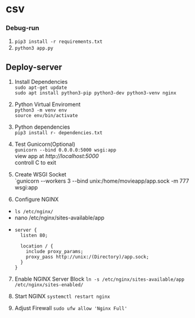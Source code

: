 # csv

### Debug-run
1. `pip3 install -r requirements.txt`
2. `python3 app.py`


## Deploy-server
1. Install Dependencies \
  `sudo apt-get update` \
  `sudo apt install python3-pip python3-dev python3-venv nginx`
  
2. Python Virtual Enviroment \
  `python3 -m venv env` \
  `source env/bin/activate` 
  
3. Python dependencies \
  `pip3 install r- dependencies.txt` 
  
4. Test Gunicorn(Optional) \
  `gunicorn --bind 0.0.0.0:5000 wsgi:app` \
  view app at *http://localhost:5000* \
  controll C to exit
  
5. Create WSGI Socket  \
   `gunicorn --workers 3 --bind unix:/home/movieapp/app.sock -m 777 wsgi:app
  
6. Configure NGINX
  - `ls /etc/nginx/`
  - nano /etc/nginx/sites-available/app
  - ```
    server {
      listen 80;
 
      location / {
        include proxy_params;
        proxy_pass http://unix:/(Directory)/app.sock;
      }  
    }
    ```
7. Enable NGINX Server Block
  `ln -s /etc/nginx/sites-available/app /etc/nginx/sites-enabled/`
  
8. Start NGINX
  `systemctl restart nginx`
 
9. Adjust Firewall
  `sudo ufw allow 'Nginx Full'`
  



  

  
  
